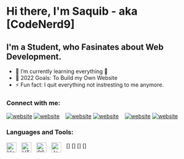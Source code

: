 # Hi there, I'm Saquib - aka [CodeNerd9] 

## I'm a Student, who Fasinates about Web Development.


- 🌱 I’m currently learning everything 🤣
- 🥅 2022 Goals: To Build my Own Website
- ⚡ Fun fact: I quit everything not instresting to me anymore.

### Connect with me:

[![website](./img/twitter-light.svg)](https://twitter.com/iamshadow2021#gh-light-mode-only)
[![website](./img/twitter-dark.svg)](https://twitter.com/iamshadow2021#gh-dark-mode-only)
&nbsp;&nbsp;
[![website](./img/linkedin-light.svg)](https://www.linkedin.com/in/saquib-bin-halim-2778a322b#gh-light-mode-only)
[![website](./img/linkedin-dark.svg)](https://www.linkedin.com/in/saquib-bin-halim-2778a322b/#gh-dark-mode-only)
&nbsp;&nbsp;
[![website](./img/instagram-light.svg)](https://www.instagram.com/intotheshad.ows_/#gh-light-mode-only)
[![website](./img/instagram-light.svg)](https://www.instagram.com/intotheshad.ows_/#gh-dark-mode-only)


### Languages and Tools:

[<img align="left" alt="Visual Studio Code" width="26px" src="https://cdn.jsdelivr.net/gh/devicons/devicon/icons/vscode/vscode-original.svg" style="padding-right:10px;" />]
[<img align="left" alt="HTML5" width="26px" src="https://cdn.jsdelivr.net/gh/devicons/devicon/icons/html5/html5-original.svg" style="padding-right:10px;" />]
[<img align="left" alt="CSS3" width="26px" src="https://cdn.jsdelivr.net/gh/devicons/devicon/icons/css3/css3-original.svg" style="padding-right:10px;" />]
[<img align="left" alt="JavaScript" width="26px" src="https://cdn.jsdelivr.net/gh/devicons/devicon/icons/javascript/javascript-original.svg" style="padding-right:10px;" />]




